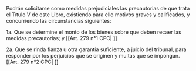 Podrán solicitarse como medidas prejudiciales las precautorias de que trata el Título V de este Libro, existiendo para ello motivos graves y calificados, y concurriendo las circunstancias siguientes:

1a. Que se determine el monto de los bienes sobre que deben recaer las medidas precautorias; y [[Art. 279 n°1 CPC| ]]

2a. Que se rinda fianza u otra garantía suficiente, a juicio del tribunal, para responder por los perjuicios que se originen y multas que se impongan. [[Art. 279 n°2 CPC| ]]